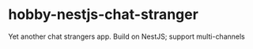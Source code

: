 # hobby-nestjs-chat-stranger

Yet another chat strangers app. Build on NestJS; support multi-channels

